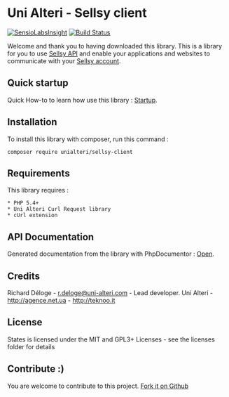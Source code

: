 Uni Alteri - Sellsy client
==========================

[![SensioLabsInsight](https://insight.sensiolabs.com/projects/1289caed-a0a8-4610-b3f2-8577bdc81153/big.png)](https://insight.sensiolabs.com/projects/1289caed-a0a8-4610-b3f2-8577bdc81153) [![Build Status](https://travis-ci.org/UniAlteri/sellsy-client.svg?branch=master)](https://travis-ci.org/UniAlteri/sellsy-client)

Welcome and thank you to having downloaded this library.  This is a library for you to use 
[Sellsy API](http://api.sellsy.com/) and enable your applications and websites to communicate with 
your [Sellsy account](http://sellsy.com/).

Quick startup
-------------
Quick How-to to learn how use this library : [Startup](docs/quick-startup.md).

Installation
------------
To install this library with composer, run this command :

    composer require unialteri/sellsy-client

Requirements
------------
This library requires :

    * PHP 5.4+
    * Uni Alteri Curl Request library
    * cUrl extension

API Documentation
-----------------
Generated documentation from the library with PhpDocumentor : [Open](https://cdn.rawgit.com/UniAlteri/sellsy-client/master/docs/api/index.html).

Credits
-------
Richard Déloge - <r.deloge@uni-alteri.com> - Lead developer.
Uni Alteri - <http://agence.net.ua> - <http://teknoo.it>

License
-------
States is licensed under the MIT and GPL3+ Licenses - see the licenses folder for details

Contribute :)
-------------

You are welcome to contribute to this project. [Fork it on Github](CONTRIBUTING.md)
